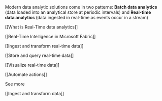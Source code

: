 Modern data analytic solutions come in two patterns: **Batch data analytics** (data loaded into an analytical store at periodic intervals) and **Real-time data analytics** (data ingested in real-time as events occur in a stream)

[[What is Real-Time data analytics]]

[[Real-Time Intelligence in Microsoft Fabric]]

[[Ingest and transform real-time data]]

[[Store and query real-time data]]

[[Visualize real-time data]]

[[Automate actions]]

See more

[[Ingest and transform data]]